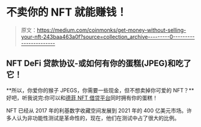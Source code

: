 # 不卖你的 NFT 就能赚钱！

> 原文：<https://medium.com/coinmonks/get-money-without-selling-your-nft-243baa463a0f?source=collection_archive---------0----------------------->

## NFT DeFi 贷款协议-或如何有你的蛋糕(JPEG)和吃了它！

**所以，你爱你的猴子 JPEGS，你需要一些现金，但不想卖掉你可爱的 NFT？**好吧，听我说完:你可以和[德菲 NFT 借贷平台](https://youtu.be/Ecptl0i9i2k)同时拥有你的蛋糕！

NFT 已经从 2017 年的利基数字收藏空间发展到 2021 年的 400 亿美元市场。许多人认为非功能性测试是革命性的，现在，他们在测试中占了很大的比例。